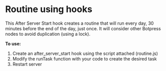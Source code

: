 # Routine using hooks

This After Server Start hook creates a routine that will run every day, 30 minutes before the end of the day, just once. It will consider other Botpress nodes to avoid duplication (using a lock).

**To use:**

1. Create an after_server_start hook using the script attached (routine.js)
2. Modify the runTask function with your code to create the desired task
3. Restart server
